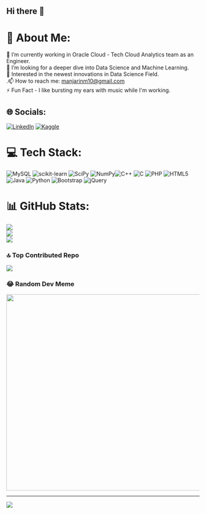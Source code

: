 ## Hi there 👋

# 💫 About Me:
🔭 I’m currently working in Oracle Cloud - Tech Cloud Analytics team as an Engineer.<br>🤝 I’m looking for a deeper dive into Data Science and Machine Learning.<br>🌱 Interested in the newest innovations in Data Science Field.<br>.📫 How to reach me: [manjarinm10@gmail.com](manjarinm10@gmail.com)<br>⚡ Fun Fact - I like bursting my ears with music while I'm working.


## 🌐 Socials:
[![LinkedIn](https://img.shields.io/badge/LinkedIn-%230077B5.svg?logo=linkedin&logoColor=white)](https://linkedin.com/in/https://www.linkedin.com/in/manjari-nandi-majumdar-b790661a0) [![Kaggle](https://img.shields.io/badge/-Kaggle-FE7A16?logo=kaggle&logoColor=white)](/https://www.kaggle.com/manjarinandimajumdar) 

# 💻 Tech Stack:
![MySQL](https://img.shields.io/badge/mysql-%2300f.svg?style=for-the-badge&logo=mysql&logoColor=white) ![scikit-learn](https://img.shields.io/badge/scikit--learn-%23F7931E.svg?style=for-the-badge&logo=scikit-learn&logoColor=white) ![SciPy](https://img.shields.io/badge/SciPy-%230C55A5.svg?style=for-the-badge&logo=scipy&logoColor=%white) ![NumPy](https://img.shields.io/badge/numpy-%23013243.svg?style=for-the-badge&logo=numpy&logoColor=white)![C++](https://img.shields.io/badge/c++-%2300599C.svg?style=for-the-badge&logo=c%2B%2B&logoColor=white) ![C](https://img.shields.io/badge/c-%2300599C.svg?style=for-the-badge&logo=c&logoColor=white) ![PHP](https://img.shields.io/badge/php-%23777BB4.svg?style=for-the-badge&logo=php&logoColor=white) ![HTML5](https://img.shields.io/badge/html5-%23E34F26.svg?style=for-the-badge&logo=html5&logoColor=white) ![Java](https://img.shields.io/badge/java-%23ED8B00.svg?style=for-the-badge&logo=java&logoColor=white) ![Python](https://img.shields.io/badge/python-3670A0?style=for-the-badge&logo=python&logoColor=ffdd54) ![Bootstrap](https://img.shields.io/badge/bootstrap-%23563D7C.svg?style=for-the-badge&logo=bootstrap&logoColor=white) ![jQuery](https://img.shields.io/badge/jquery-%230769AD.svg?style=for-the-badge&logo=jquery&logoColor=white) 

# 📊 GitHub Stats:
![](https://github-readme-stats.vercel.app/api?username=Manjari-99&theme=dark&hide_border=false&include_all_commits=true&count_private=true)<br/>
![](https://github-readme-streak-stats.herokuapp.com/?user=Manjari-99&theme=dark&hide_border=false)<br/>
![](https://github-readme-stats.vercel.app/api/top-langs/?username=Manjari-99&theme=dark&hide_border=false&include_all_commits=true&count_private=true&layout=compact)
<!--
## 🏆 GitHub Trophies
![](https://github-profile-trophy.vercel.app/?username=Manjari-99&theme=dark&no-frame=false&no-bg=false&margin-w=4)
-->
### 🔝 Top Contributed Repo
![](https://github-contributor-stats.vercel.app/api?username=Manjari-99&limit=5&combine_all_yearly_contributions=true&theme=dark)

### 😂 Random Dev Meme
<img src="https://rm.up.railway.app/" width="512px"/>

---
[![](https://visitcount.itsvg.in/api?id=Manjari-99&icon=2&color=1)](https://visitcount.itsvg.in)

<!-- Proudly created with GPRM ( https://gprm.itsvg.in ) -->
